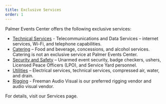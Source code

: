 ```yaml
---
title: Exclusive Services
order: 1
---
```


Palmer Events Center offers the following exclusive services:

- [Technical Services](https://www.palmereventscenter.com/technology/) - Telecommunications and Data Services – internet services, Wi-Fi, and telephone capabilities.
- [Catering](https://www.palmereventscenter.com/catering/) – Food and beverage, concessions, and alcohol services. Catering is not an exclusive service at Palmer Events Center.
- [Security and Safety](https://www.palmereventscenter.com/security-and-safety/) – Unarmed event security, badge checkers, ushers, Licensed Peace Officers (LPO), and Service Yard personnel.
- [Utilities](https://www.palmereventscenter.com/exhibit/) – Electrical services, technical services, compressed air, water, and drain.
- [Rigging](https://www.palmereventscenter.com/guidelines-and-resources/) - Freeman Audio Visual is our preferred rigging vendor and audio visual vendor.

For details, visit our Services page.
